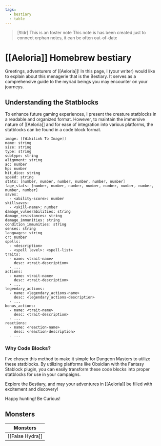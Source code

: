 ```yaml
---
tags:
  - bestiary
  - table
---
```

> [!tldr] This is an foster note
> This note is has been created just to connect orphan notes, it can be often out-of-date
# [[Aeloria]] Homebrew bestiary

Greetings, adventurers of [[Aeloria]]! In this page, I (your writer) would like to explain about this menagerie that is the Bestiary. It serves as a comprehensive guide to the myriad beings you may encounter on your journeys.

## Understanding the Statblocks

To enhance future gaming experiences, I present the creature statblocks in a readable and organized format. However, to maintain the immersive nature of [[Aeloria]] and for ease of integration into various platforms, the statblocks can be found in a code block format.

```
image: [[Wikilink To Image]]
name: string
size: string
type: string
subtype: string
alignment: string
ac: number
hp: number
hit_dice: string
speed: string
stats: [number, number, number, number, number, number]
fage_stats: [number, number, number, number, number, number, number, number, number]
saves:
  - <ability-score>: number
skillsaves:
  - <skill-name>: number
damage_vulnerabilities: string
damage_resistances: string
damage_immunities: string
condition_immunities: string
senses: string
languages: string
cr: number
spells:
  - <description>
  - <spell level>: <spell-list>
traits:
  - name: <trait-name>
    desc: <trait-description>
  - ...
actions:
  - name: <trait-name>
    desc: <trait-description>
  - ...
legendary_actions:
  - name: <legendary_actions-name>
    desc: <legendary_actions-description>
  - ...
bonus_actions:
  - name: <trait-name>
    desc: <trait-description>
  - ...
reactions:
  - name: <reaction-name>
    desc: <reaction-description>
  - ...
```

### Why Code Blocks?

I've chosen this method to make it simple for Dungeon Masters to utilize these statblocks. By utilizing platforms like Obsidian with the Fantasy Stablock plugin, you can easily transform these code blocks into proper statblocks for use in your campaigns.

Explore the Bestiary, and may your adventures in [[Aeloria]] be filled with excitement and discovery!

Happy hunting!
Be Curious!

## Monsters

| Monsters |
| -------- |
| [[False Hydra]]         |

